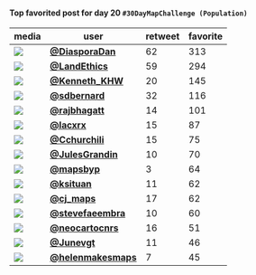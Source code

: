 #### Top favorited post for day 20 `#30DayMapChallenge (Population)`
| media                                               | user                                           |   retweet |   favorite |
|-----------------------------------------------------|------------------------------------------------|-----------|------------|
| ![](http://pbs.twimg.com/media/EnQzzKKW4AE3nKv.jpg) | **[@DiasporaDan](https://t.co/yrRrjJ6U7k)**    |        62 |        313 |
| ![](http://pbs.twimg.com/media/EnRcFWqWMAIpqOg.jpg) | **[@LandEthics](https://t.co/rqhTtJmGDs)**     |        59 |        294 |
| ![](http://pbs.twimg.com/media/EnRuQ-GVQAY40hn.jpg) | **[@Kenneth_KHW](https://t.co/AWwboLGp7M)**    |        20 |        145 |
| ![](http://pbs.twimg.com/media/EnQjYK1WMAAiIru.jpg) | **[@sdbernard](https://t.co/WZCDxqqCeh)**      |        32 |        116 |
| ![](http://pbs.twimg.com/media/EnRswBNVEAEqBmu.jpg) | **[@rajbhagatt](https://t.co/exlUo0wIFm)**     |        14 |        101 |
| ![](http://pbs.twimg.com/media/EnP4SPoXEAAP3J4.jpg) | **[@lacxrx](https://t.co/psnswDbCnh)**         |        15 |         87 |
| ![](http://pbs.twimg.com/media/EnSAwb5XEAgOG2u.jpg) | **[@Cchurchili](https://t.co/uUpLrf468n)**     |        15 |         75 |
| ![](http://pbs.twimg.com/media/Em7m0Q0XcAEJky9.png) | **[@JulesGrandin](https://t.co/eAfdn5Hic0)**   |        10 |         70 |
| ![](http://pbs.twimg.com/media/EnQjfXGXYAEcCoM.jpg) | **[@mapsbyp](https://t.co/LN6Oqv8sqI)**        |         3 |         64 |
| ![](http://pbs.twimg.com/media/EnQIytqUcAEqCn9.jpg) | **[@ksituan](https://t.co/9CdnGHfSFH)**        |        11 |         62 |
| ![](http://pbs.twimg.com/media/EnRCk1cW8AAEetH.jpg) | **[@cj_maps](https://t.co/G1v8eivXVe)**        |        17 |         62 |
| ![](http://pbs.twimg.com/media/EnQd-PMW4AIoZkN.jpg) | **[@stevefaeembra](https://t.co/vQhDDZtfqB)**  |        10 |         60 |
| ![](http://pbs.twimg.com/media/EnQJewXW8AIBc7K.png) | **[@neocartocnrs](https://t.co/PDxp1iLuoJ)**   |        16 |         51 |
| ![](http://pbs.twimg.com/media/EnQKQJAXUAE0lIo.jpg) | **[@Junevgt](https://t.co/Zv8XL0EOi5)**        |        11 |         46 |
| ![](http://pbs.twimg.com/media/EnSoL4uXYAQdJGL.jpg) | **[@helenmakesmaps](https://t.co/x2fVA6okzQ)** |         7 |         45 |
 
